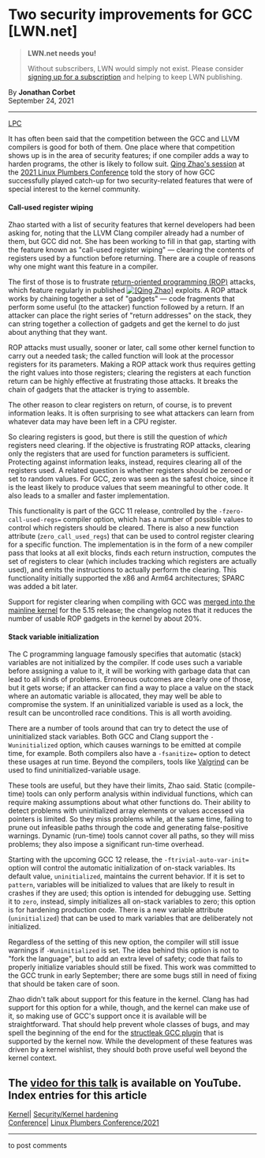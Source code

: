 # Two security improvements for GCC [LWN.net]

> **LWN.net needs you!**
> 
> Without subscribers, LWN would simply not exist. Please consider [signing up for a subscription](/Promo/nst-nag2/subscribe) and helping to keep LWN publishing. 

By **Jonathan Corbet**  
September 24, 2021 

* * *

[LPC](/Archives/ConferenceByYear/#2021-Linux_Plumbers_Conference)

It has often been said that the competition between the GCC and LLVM compilers is good for both of them. One place where that competition shows up is in the area of security features; if one compiler adds a way to harden programs, the other is likely to follow suit. [Qing Zhao's session](https://linuxplumbersconf.org/event/11/contributions/1001/) at the [2021 Linux Plumbers Conference](https://linuxplumbersconf.org/) told the story of how GCC successfully played catch-up for two security-related features that were of special interest to the kernel community. 

#### Call-used register wiping

Zhao started with a list of security features that kernel developers had been asking for, noting that the LLVM Clang compiler already had a number of them, but GCC did not. She has been working to fill in that gap, starting with the feature known as "call-used register wiping" — clearing the contents of registers used by a function before returning. There are a couple of reasons why one might want this feature in a compiler. 

The first of those is to frustrate [return-oriented programming (ROP)](https://en.wikipedia.org/wiki/Return-oriented_programming) attacks, which feature regularly in published [![\[Qing Zhao\]](https://static.lwn.net/images/conf/2021/lpc/QingZhao-sm.png)](/Articles/870065/) exploits. A ROP attack works by chaining together a set of "gadgets" — code fragments that perform some useful (to the attacker) function followed by a return. If an attacker can place the right series of "return addresses" on the stack, they can string together a collection of gadgets and get the kernel to do just about anything that they want. 

ROP attacks must usually, sooner or later, call some other kernel function to carry out a needed task; the called function will look at the processor registers for its parameters. Making a ROP attack work thus requires getting the right values into those registers; clearing the registers at each function return can be highly effective at frustrating those attacks. It breaks the chain of gadgets that the attacker is trying to assemble. 

The other reason to clear registers on return, of course, is to prevent information leaks. It is often surprising to see what attackers can learn from whatever data may have been left in a CPU register. 

So clearing registers is good, but there is still the question of _which_ registers need clearing. If the objective is frustrating ROP attacks, clearing only the registers that are used for function parameters is sufficient. Protecting against information leaks, instead, requires clearing all of the registers used. A related question is whether registers should be zeroed or set to random values. For GCC, zero was seen as the safest choice, since it is the least likely to produce values that seem meaningful to other code. It also leads to a smaller and faster implementation. 

This functionality is part of the GCC 11 release, controlled by the `-fzero-call-used-regs=` compiler option, which has a number of possible values to control which registers should be cleared. There is also a new function attribute (`zero_call_used_regs`) that can be used to control register clearing for a specific function. The implementation is in the form of a new compiler pass that looks at all exit blocks, finds each return instruction, computes the set of registers to clear (which includes tracking which registers are actually used), and emits the instructions to actually perform the clearing. This functionality initially supported the x86 and Arm64 architectures; SPARC was added a bit later. 

Support for register clearing when compiling with GCC was [merged into the mainline kernel](https://git.kernel.org/pub/scm/linux/kernel/git/torvalds/linux.git/commit/?id=a82adfd5c7cb) for the 5.15 release; the changelog notes that it reduces the number of usable ROP gadgets in the kernel by about 20%. 

#### Stack variable initialization

The C programming language famously specifies that automatic (stack) variables are not initialized by the compiler. If code uses such a variable before assigning a value to it, it will be working with garbage data that can lead to all kinds of problems. Erroneous outcomes are clearly one of those, but it gets worse; if an attacker can find a way to place a value on the stack where an automatic variable is allocated, they may well be able to compromise the system. If an uninitialized variable is used as a lock, the result can be uncontrolled race conditions. This is all worth avoiding. 

There are a number of tools around that can try to detect the use of uninitialized stack variables. Both GCC and Clang support the `-Wuninitialized` option, which causes warnings to be emitted at compile time, for example. Both compilers also have a `-fsanitize=` option to detect these usages at run time. Beyond the compilers, tools like [Valgrind](https://www.valgrind.org/) can be used to find uninitialized-variable usage. 

These tools are useful, but they have their limits, Zhao said. Static (compile-time) tools can only perform analysis within individual functions, which can require making assumptions about what other functions do. Their ability to detect problems with uninitialized array elements or values accessed via pointers is limited. So they miss problems while, at the same time, failing to prune out infeasible paths through the code and generating false-positive warnings. Dynamic (run-time) tools cannot cover all paths, so they will miss problems; they also impose a significant run-time overhead. 

Starting with the upcoming GCC 12 release, the `-ftrivial-auto-var-init=` option will control the automatic initialization of on-stack variables. Its default value, `uninitialized`, maintains the current behavior. If it is set to `pattern`, variables will be initialized to values that are likely to result in crashes if they are used; this option is intended for debugging use. Setting it to `zero`, instead, simply initializes all on-stack variables to zero; this option is for hardening production code. There is a new variable attribute (`uninitialized`) that can be used to mark variables that are deliberately not initialized. 

Regardless of the setting of this new option, the compiler will still issue warnings if `-Wuninitialized` is set. The idea behind this option is not to "fork the language", but to add an extra level of safety; code that fails to properly initialize variables should still be fixed. This work was committed to the GCC trunk in early September; there are some bugs still in need of fixing that should be taken care of soon. 

Zhao didn't talk about support for this feature in the kernel. Clang has had support for this option for a while, though, and the kernel can make use of it, so making use of GCC's support once it is available will be straightforward. That should help prevent whole classes of bugs, and may spell the beginning of the end for the [structleak GCC plugin](/Articles/712161/#structleak) that is supported by the kernel now. While the development of these features was driven by a kernel wishlist, they should both prove useful well beyond the kernel context. 

The [video for this talk](https://www.youtube.com/watch?v=wWz1j5XlTaI&list=PLVsQ_xZBEyN2c21jFUgqI2iMa094zXanH&index=31&t=2h11m) is available on YouTube.  
Index entries for this article  
---  
[Kernel](/Kernel/Index)| [Security/Kernel hardening](/Kernel/Index#Security-Kernel_hardening)  
[Conference](/Archives/ConferenceIndex/)| [Linux Plumbers Conference/2021](/Archives/ConferenceIndex/#Linux_Plumbers_Conference-2021)  
  


* * *

to post comments 
